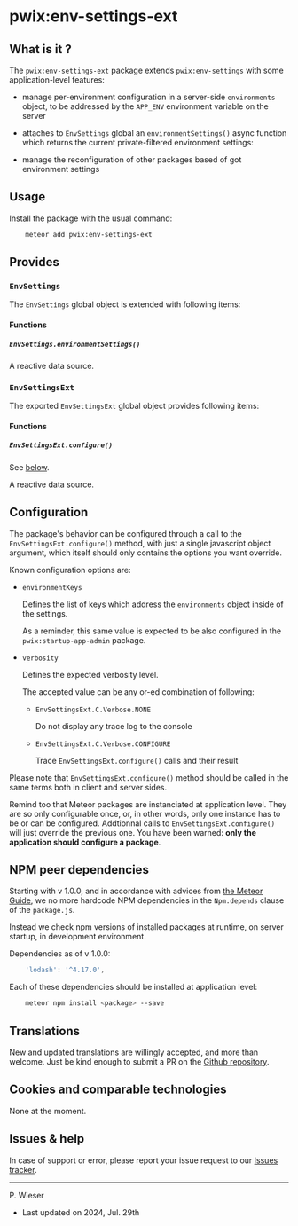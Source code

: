 # pwix:env-settings-ext

## What is it ?

The `pwix:env-settings-ext` package extends `pwix:env-settings` with some application-level features:

- manage per-environment configuration in a server-side `environments` object, to be addressed by the `APP_ENV` environment variable on the server

- attaches to `EnvSettings` global an `environmentSettings()` async function which returns the current private-filtered environment settings:

- manage the reconfiguration of other packages based of got environment settings

## Usage

Install the package with the usual command:

```sh
    meteor add pwix:env-settings-ext
```

## Provides

### `EnvSettings`

The `EnvSettings` global object is extended with following items:

#### Functions

##### `EnvSettings.environmentSettings()`



A reactive data source.

### `EnvSettingsExt`

The exported `EnvSettingsExt` global object provides following items:

#### Functions

##### `EnvSettingsExt.configure()`

See [below](#configuration).

A reactive data source.

## Configuration

The package's behavior can be configured through a call to the `EnvSettingsExt.configure()` method, with just a single javascript object argument, which itself should only contains the options you want override.

Known configuration options are:

- `environmentKeys`

    Defines the list of keys which address the `environments` object inside of the settings.

    As a reminder, this same value is expected to be also configured in the `pwix:startup-app-admin` package.

- `verbosity`

    Defines the expected verbosity level.

    The accepted value can be any or-ed combination of following:

    - `EnvSettingsExt.C.Verbose.NONE`

        Do not display any trace log to the console

    - `EnvSettingsExt.C.Verbose.CONFIGURE`

        Trace `EnvSettingsExt.configure()` calls and their result

Please note that `EnvSettingsExt.configure()` method should be called in the same terms both in client and server sides.

Remind too that Meteor packages are instanciated at application level. They are so only configurable once, or, in other words, only one instance has to be or can be configured. Addtionnal calls to `EnvSettingsExt.configure()` will just override the previous one. You have been warned: **only the application should configure a package**.

## NPM peer dependencies

Starting with v 1.0.0, and in accordance with advices from [the Meteor Guide](https://guide.meteor.com/writing-atmosphere-packages.html#peer-npm-dependencies), we no more hardcode NPM dependencies in the `Npm.depends` clause of the `package.js`.

Instead we check npm versions of installed packages at runtime, on server startup, in development environment.

Dependencies as of v 1.0.0:

```js
    'lodash': '^4.17.0',
```

Each of these dependencies should be installed at application level:

```sh
    meteor npm install <package> --save
```

## Translations

New and updated translations are willingly accepted, and more than welcome. Just be kind enough to submit a PR on the [Github repository](https://github.com/trychlos/pwix-env-settings-ext/pulls).

## Cookies and comparable technologies

None at the moment.

## Issues & help

In case of support or error, please report your issue request to our [Issues tracker](https://github.com/trychlos/pwix-env-settings-ext/issues).

---
P. Wieser
- Last updated on 2024, Jul. 29th
